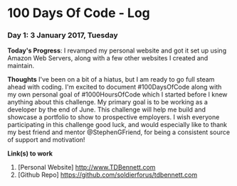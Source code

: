 # 100 Days Of Code - Log


### Day 1: 3 January 2017, Tuesday

**Today's Progress**: I revamped my personal website and got it set up using Amazon Web Servers, along with a few other websites I created and maintain.

**Thoughts** I've been on a bit of a hiatus, but I am ready to go full steam ahead with coding. I'm excited to document #100DaysOfCode along with my own personal goal of #1000HoursOfCode which I started before I knew anything about this challenge.  My primary goal is to be working as a developer by the end of June.  This challenge will help me build and showcase a portfolio to show to prospective employers.  I wish everyone participating in this challenge good luck, and would especially like to thank my best friend and mentor @StephenGFriend, for being a consistent source of support and motivation!

**Link(s) to work**
1. [Personal Website] http://www.TDBennett.com
2. [Github Repo] https://github.com/soldierforus/tdbennett.com  
